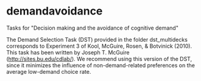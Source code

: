 # demandavoidance
Tasks for "Decision making and the avoidance of cognitive demand"

The Demand Selection Task (DST) provided in the folder dst_multidecks corresponds to Experiment 3 of Kool, McGuire, Rosen, & Botvinick (2010). This task has been written by Joseph T. McGuire (http://sites.bu.edu/cdlab/). We recommend using this version of the DST, since it minimizes the influence of non-demand-related preferences on the average low-demand choice rate.
